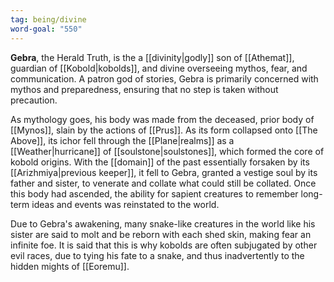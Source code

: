 ```yaml
---
tag: being/divine
word-goal: "550"
---
```

**Gebra**, the Herald Truth, is the a [[divinity|godly]] son of [[Athemat]], guardian of [[Kobold|kobolds]], and divine overseeing mythos, fear, and communication. A patron god of stories, Gebra is primarily concerned with mythos and preparedness, ensuring that no step is taken without precaution.

As mythology goes, his body was made from the deceased, prior body of [[Mynos]], slain by the actions of [[Prus]]. As its form collapsed onto [[The Above]], its ichor fell through the [[Plane|realms]] as a [[Weather|hurricane]] of [[soulstone|soulstones]], which formed the core of kobold origins. With the [[domain]] of the past essentially forsaken by its [[Arizhmiya|previous keeper]], it fell to Gebra, granted a vestige soul by its father and sister, to venerate and collate what could still be collated. Once this body had ascended, the ability for sapient creatures to remember long-term ideas and events was reinstated to the world.

Due to Gebra's awakening, many snake-like creatures in the world like his sister are said to molt and be reborn with each shed skin, making fear an infinite foe. It is said that this is why kobolds are often subjugated by other evil races, due to tying his fate to a snake, and thus inadvertently to the hidden mights of [[Eoremu]].

